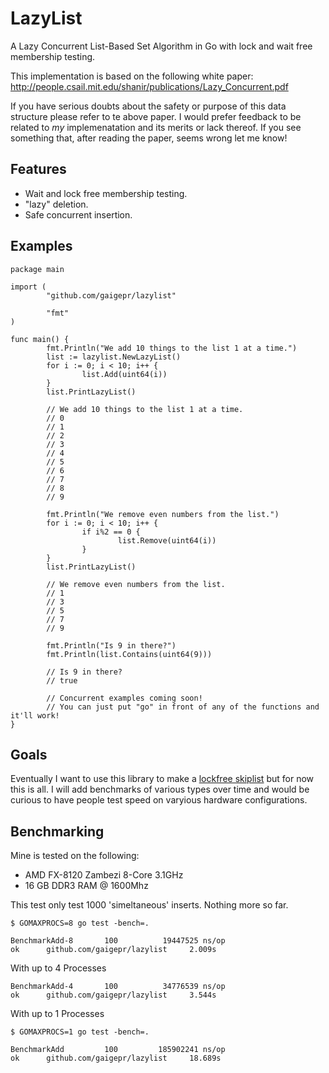 # LazyList
A Lazy Concurrent List-Based Set Algorithm in Go with lock and wait free membership testing. 

This implementation is based on the following white paper: http://people.csail.mit.edu/shanir/publications/Lazy_Concurrent.pdf

If you have serious doubts about the safety or purpose of this data structure please refer to te above paper. I would prefer feedback to be related to *my* implemenatation and its merits or lack thereof. If you see something that, after reading the paper, seems wrong let me know!

Features
--------
* Wait and lock free membership testing.
* "lazy" deletion. 
* Safe concurrent insertion.

Examples
-------
```
package main

import (
        "github.com/gaigepr/lazylist"

        "fmt"
)

func main() {
        fmt.Println("We add 10 things to the list 1 at a time.")
        list := lazylist.NewLazyList()
        for i := 0; i < 10; i++ {
                list.Add(uint64(i))
        }
        list.PrintLazyList()
        
        // We add 10 things to the list 1 at a time.
        // 0
        // 1
        // 2
        // 3
        // 4
        // 5
        // 6
        // 7
        // 8
        // 9

        fmt.Println("We remove even numbers from the list.")
        for i := 0; i < 10; i++ {
                if i%2 == 0 {
                        list.Remove(uint64(i))
                }
        }
        list.PrintLazyList()
        
        // We remove even numbers from the list.
        // 1
        // 3
        // 5
        // 7
        // 9

        fmt.Println("Is 9 in there?")
        fmt.Println(list.Contains(uint64(9)))
        
        // Is 9 in there?
        // true

        // Concurrent examples coming soon!
        // You can just put "go" in front of any of the functions and it'll work!
}
```

Goals
-----
Eventually I want to use this library to make a [lockfree skiplist](http://www.cs.tau.ac.il/~shanir/nir-pubs-web/Papers/OPODIS2006-BA.pdf) but for now this is all.  I will add benchmarks of various types over time and would be curious to have people test speed on varyious hardware configurations.

Benchmarking
------------
Mine is tested on the following:
* AMD FX-8120 Zambezi 8-Core 3.1GHz
* 16 GB DDR3 RAM @ 1600Mhz

This test only test 1000 'simeltaneous' inserts. Nothing more so far.
```
$ GOMAXPROCS=8 go test -bench=.

BenchmarkAdd-8       100          19447525 ns/op
ok      github.com/gaigepr/lazylist     2.009s
```
With up to 4 Processes
```
BenchmarkAdd-4       100          34776539 ns/op
ok      github.com/gaigepr/lazylist     3.544s
```
With up to 1 Processes
```
$ GOMAXPROCS=1 go test -bench=.

BenchmarkAdd         100         185902241 ns/op
ok      github.com/gaigepr/lazylist     18.689s
```

